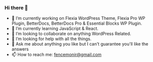 ### Hi there 👋

- 🔭 I’m currently working on Flexia WordPress Theme, Flexia Pro WP Plugin, BetterDocs, BetterDocs Pro & Essential Blocks WP Plugin.
- 🌱 I’m currently learning JavaScript & React.
- 👯 I’m looking to collaborate on anything WordPress Related.
- 🤔 I’m looking for help with all the things.
- 💬 Ask me about anything you like but I can't guarantee you'll like the answers 
- 📫 How to reach me: fencemonir@gmail.com


